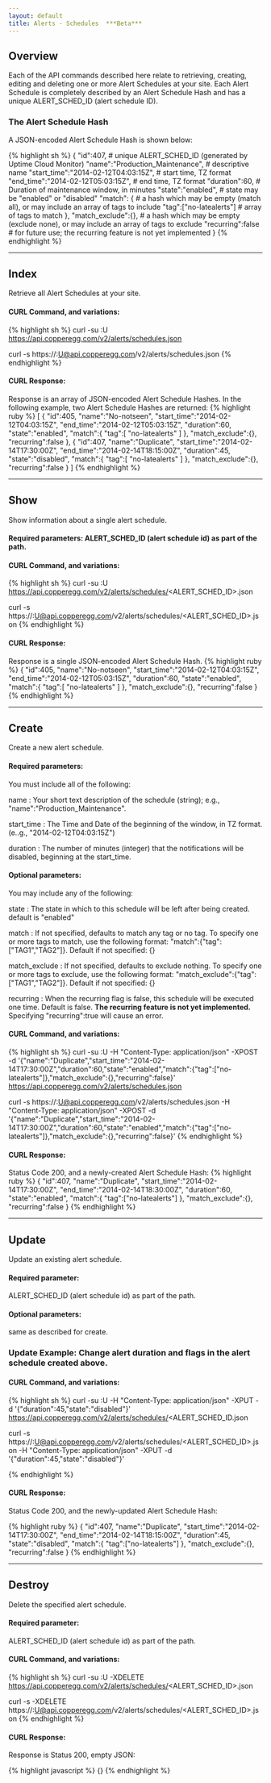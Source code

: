 ```yaml
---
layout: default
title: Alerts - Schedules  ***Beta***
---
```


## Overview

Each of the API commands described here relate to retrieving, creating, editing and deleting one or more Alert Schedules at your site.
Each Alert Schedule is completely described by an Alert Schedule Hash and has a unique ALERT_SCHED_ID (alert schedule ID).


### The Alert Schedule Hash

A JSON-encoded Alert Schedule Hash is shown below:

{% highlight sh %}
{
  "id":407,                                           # unique ALERT_SCHED_ID (generated by Uptime Cloud Monitor)
  "name":"Production_Maintenance",                    # descriptive name
  "start_time":"2014-02-12T04:03:15Z",                # start time, TZ format
  "end_time":"2014-02-12T05:03:15Z",                  # end time, TZ format
  "duration":60,                                      # Duration of maintenance window, in minutes
  "state":"enabled",                                  # state may be "enabled" or "disabled"
  "match":
    {                                                 # a hash which may be empty (match all), or may include an array of tags to include
      "tag":["no-latealerts"]                         # array of tags to match
    },
  "match_exclude":{},                                 # a hash which may be empty (exclude none), or may include an array of tags to exclude
  "recurring":false                                   # for future use; the recurring feature is not yet implemented
}
{% endhighlight %}

-----
## Index

Retrieve all Alert Schedules at your site.

#### CURL Command, and variations:
{% highlight sh %}
curl -su <APIKEY>:U https://api.copperegg.com/v2/alerts/schedules.json

curl -s https://<APIKEY>:U@api.copperegg.com/v2/alerts/schedules.json
{% endhighlight %}

#### CURL Response:
Response is an array of JSON-encoded Alert Schedule Hashes. In the following example, two Alert Schedule Hashes are returned:
{% highlight ruby %}
[
  {
    "id":405,
    "name":"No-notseen",
    "start_time":"2014-02-12T04:03:15Z",
    "end_time":"2014-02-12T05:03:15Z",
    "duration":60,
    "state":"enabled",
    "match":{
      "tag":[
        "no-latealerts"
      ]
    },
    "match_exclude":{},
    "recurring":false
  },
  {
  "id":407,
  "name":"Duplicate",
  "start_time":"2014-02-14T17:30:00Z",
  "end_time":"2014-02-14T18:15:00Z",
  "duration":45,
  "state":"disabled",
  "match":{
    "tag":[
      "no-latealerts"
    ]
  },
  "match_exclude":{},
  "recurring":false
  }
]
{% endhighlight %}

----
## Show

Show information about a single alert schedule.

#### Required parameters: ALERT_SCHED_ID (alert schedule id) as part of the path.

#### CURL Command, and variations:
{% highlight sh %}
curl -su <APIKEY>:U https://api.copperegg.com/v2/alerts/schedules/<ALERT_SCHED_ID>.json

curl -s https://<APIKEY>:U@api.copperegg.com/v2/alerts/schedules/<ALERT_SCHED_ID>.json
{% endhighlight %}

#### CURL Response:

Response is a single JSON-encoded Alert Schedule Hash.
{% highlight ruby %}
{
  "id":405,
  "name":"No-notseen",
  "start_time":"2014-02-12T04:03:15Z",
  "end_time":"2014-02-12T05:03:15Z",
  "duration":60,
  "state":"enabled",
  "match":{
    "tag":[
      "no-latealerts"
    ]
  },
  "match_exclude":{},
  "recurring":false
}
{% endhighlight %}

----
## Create

Create a new alert schedule.

#### Required parameters:
You must include all of the following:

name
: Your short text description of the schedule (string); e.g., "name":"Production_Maintenance".

start_time
:  The Time and Date of the beginning of the window, in TZ format. (e..g., "2014-02-12T04:03:15Z")

duration
: The number of minutes (integer) that the notifications will be disabled, beginning at the start_time.


#### Optional parameters:
You may include any of the following:

state
: The state in which to this schedule will be left after being created. default is "enabled"

match
: If not specified, defaults to match any tag or no tag. To specify one or more tags to match, use the following format: "match":{"tag":\["TAG1","TAG2"\]}.
Default if not specified: {}

match_exclude
: If not specified, defaults to exclude nothing. To specify one or more tags to exclude, use the following format: "match_exclude":{"tag":\["TAG1","TAG2"\]}.
Default if not specified: {}

recurring
: When the recurring flag is false, this schedule will be executed one time.
Default is false.
**The recurring feature is not yet implemented.** Specifying  "recurring":true will cause an error.

#### CURL Command, and variations:
{% highlight sh %}
curl -su <APIKEY>:U -H "Content-Type: application/json" -XPOST -d '{"name":"Duplicate","start_time":"2014-02-14T17:30:00Z","duration":60,"state":"enabled","match":{"tag":["no-latealerts"]},"match_exclude":{},"recurring":false}' https://api.copperegg.com/v2/alerts/schedules.json

curl -s https://<APIKEY>:U@api.copperegg.com/v2/alerts/schedules.json -H "Content-Type: application/json" -XPOST -d '{"name":"Duplicate","start_time":"2014-02-14T17:30:00Z","duration":60,"state":"enabled","match":{"tag":["no-latealerts"]},"match_exclude":{},"recurring":false}'
{% endhighlight %}

#### CURL Response:
Status Code 200, and a newly-created Alert Schedule Hash:
{% highlight ruby %}
{
  "id":407,
  "name":"Duplicate",
  "start_time":"2014-02-14T17:30:00Z",
  "end_time":"2014-02-14T18:30:00Z",
  "duration":60,
  "state":"enabled",
  "match":{
    "tag":["no-latealerts"]
  },
  "match_exclude":{},
  "recurring":false
}
{% endhighlight %}

----
## Update

Update an existing alert schedule.

#### Required parameter:
ALERT_SCHED_ID (alert schedule id) as part of the path.

#### Optional parameters:
same as described for create.


### Update Example: Change alert duration and flags in the alert schedule created above.

#### CURL Command, and variations:
{% highlight sh %}
curl -su <APIKEY>:U -H "Content-Type: application/json" -XPUT -d '{"duration":45,"state":"disabled"}' https://api.copperegg.com/v2/alerts/schedules/<ALERT_SCHED_ID.json

curl -s https://<APIKEY>:U@api.copperegg.com/v2/alerts/schedules/<ALERT_SCHED_ID>.json -H "Content-Type: application/json" -XPUT -d '{"duration":45,"state":"disabled"}'

{% endhighlight %}

#### CURL Response:

Status Code 200, and the newly-updated Alert Schedule Hash:

{% highlight ruby %}
{
  "id":407,
  "name":"Duplicate",
  "start_time":"2014-02-14T17:30:00Z",
  "end_time":"2014-02-14T18:15:00Z",
  "duration":45,
  "state":"disabled",
  "match":{
    "tag":["no-latealerts"]
  },
  "match_exclude":{},
  "recurring":false
}
{% endhighlight %}

-----
## Destroy

Delete the specified alert schedule.

#### Required parameter:
ALERT_SCHED_ID (alert schedule id) as part of the path.

#### CURL Command, and variations:
{% highlight sh %}
curl -su <APIKEY>:U -XDELETE  https://api.copperegg.com/v2/alerts/schedules/<ALERT_SCHED_ID>.json

curl -s -XDELETE https://<APIKEY>:U@api.copperegg.com/v2/alerts/schedules/<ALERT_SCHED_ID>.json
{% endhighlight %}

#### CURL Response:

Response is Status 200, empty JSON:

{% highlight javascript %}
{}
{% endhighlight %}
